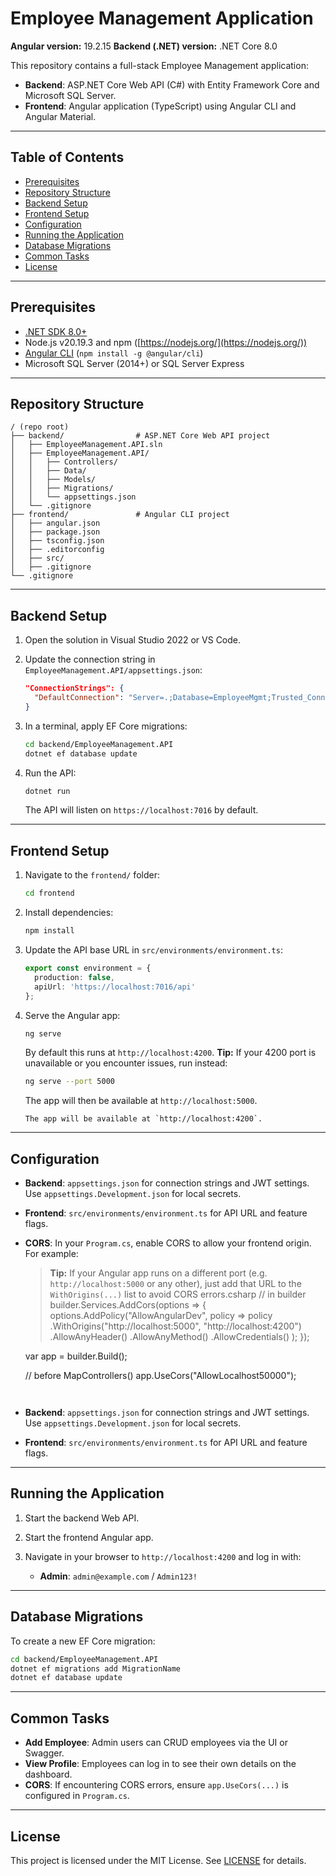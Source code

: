 # Employee Management Application

**Angular version:** 19.2.15
**Backend (.NET) version:** .NET Core 8.0

This repository contains a full-stack Employee Management application:

* **Backend**: ASP.NET Core Web API (C#) with Entity Framework Core and Microsoft SQL Server.
* **Frontend**: Angular application (TypeScript) using Angular CLI and Angular Material.

---

## Table of Contents

* [Prerequisites](#prerequisites)
* [Repository Structure](#repository-structure)
* [Backend Setup](#backend-setup)
* [Frontend Setup](#frontend-setup)
* [Configuration](#configuration)
* [Running the Application](#running-the-application)
* [Database Migrations](#database-migrations)
* [Common Tasks](#common-tasks)
* [License](#license)

---

## Prerequisites

* [.NET SDK 8.0+](https://dotnet.microsoft.com/download)
* Node.js v20.19.3 and npm ([https://nodejs.org/](https://nodejs.org/))
* [Angular CLI](https://angular.io/cli) (`npm install -g @angular/cli`)
* Microsoft SQL Server (2014+) or SQL Server Express

---

## Repository Structure

```
/ (repo root)
├── backend/                # ASP.NET Core Web API project
│   ├── EmployeeManagement.API.sln
│   ├── EmployeeManagement.API/
│   │   ├── Controllers/
│   │   ├── Data/
│   │   ├── Models/
│   │   ├── Migrations/
│   │   └── appsettings.json
│   └── .gitignore
├── frontend/               # Angular CLI project
│   ├── angular.json
│   ├── package.json
│   ├── tsconfig.json
│   ├── .editorconfig
│   ├── src/
│   ├── .gitignore
└── .gitignore
```

---

## Backend Setup

1. Open the solution in Visual Studio 2022 or VS Code.
2. Update the connection string in `EmployeeManagement.API/appsettings.json`:

   ```json
   "ConnectionStrings": {
     "DefaultConnection": "Server=.;Database=EmployeeMgmt;Trusted_Connection=True;"
   }
   ```
3. In a terminal, apply EF Core migrations:

   ```bash
   cd backend/EmployeeManagement.API
   dotnet ef database update
   ```
4. Run the API:

   ```bash
   dotnet run
   ```

   The API will listen on `https://localhost:7016` by default.

---

## Frontend Setup

1. Navigate to the `frontend/` folder:

   ```bash
   cd frontend
   ```
2. Install dependencies:

   ```bash
   npm install
   ```
3. Update the API base URL in `src/environments/environment.ts`:

   ```ts
   export const environment = {
     production: false,
     apiUrl: 'https://localhost:7016/api'
   };
   ```
4. Serve the Angular app:

   ```bash
   ng serve
   ```

   By default this runs at `http://localhost:4200`.
   **Tip:** If your 4200 port is unavailable or you encounter issues, run instead:

   ```bash
   ng serve --port 5000
   ```

   The app will then be available at `http://localhost:5000`.

   ```
   The app will be available at `http://localhost:4200`.
   ```

---

## Configuration

* **Backend**: `appsettings.json` for connection strings and JWT settings. Use `appsettings.Development.json` for local secrets.
* **Frontend**: `src/environments/environment.ts` for API URL and feature flags.
* **CORS**: In your `Program.cs`, enable CORS to allow your frontend origin. For example:



  > **Tip:** If your Angular app runs on a different port (e.g. `http://localhost:5000` or any other), just add that URL to the `WithOrigins(...)` list to avoid CORS errors.csharp
  > // in builder
builder.Services.AddCors(options =>
{
    options.AddPolicy("AllowAngularDev",
        policy => policy
            .WithOrigins("http://localhost:5000", "http://localhost:4200")   
            .AllowAnyHeader()
            .AllowAnyMethod()
            .AllowCredentials()
    );
});

  var app = builder.Build();

  // before MapControllers()
  app.UseCors("AllowLocalhost50000");

  ```


  ```
* **Backend**: `appsettings.json` for connection strings and JWT settings. Use `appsettings.Development.json` for local secrets.
* **Frontend**: `src/environments/environment.ts` for API URL and feature flags.

---

## Running the Application

1. Start the backend Web API.
2. Start the frontend Angular app.
3. Navigate in your browser to `http://localhost:4200` and log in with:

   * **Admin**: `admin@example.com` / `Admin123!`

---

## Database Migrations

To create a new EF Core migration:

```bash
cd backend/EmployeeManagement.API
dotnet ef migrations add MigrationName
dotnet ef database update
```

---

## Common Tasks

* **Add Employee**: Admin users can CRUD employees via the UI or Swagger.
* **View Profile**: Employees can log in to see their own details on the dashboard.
* **CORS**: If encountering CORS errors, ensure `app.UseCors(...)` is configured in `Program.cs`.

---

## License

This project is licensed under the MIT License. See [LICENSE](LICENSE) for details.
